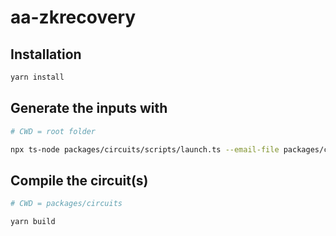 # aa-zkrecovery

## Installation

```bash
yarn install

```

## Generate the inputs with

```bash
# CWD = root folder

npx ts-node packages/circuits/scripts/launch.ts --email-file packages/circuits/tests/test-rawemail.eml --wallet-address "0x........." --plain-email-address latuaemail@gmail.com --salt-string "latuastringasegreta"
```

## Compile the circuit(s)

```bash
# CWD = packages/circuits

yarn build
```